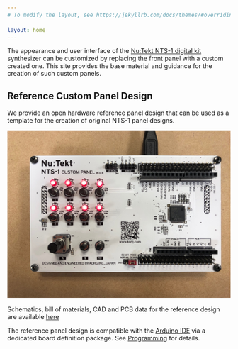 ```yaml
---
# To modify the layout, see https://jekyllrb.com/docs/themes/#overriding-theme-defaults

layout: home
---
```


The appearance and user interface of the [Nu:Tekt NTS-1 digital kit](https://www.korg.com/products/synthesizers/nts_1) synthesizer can be customized by replacing the front panel with a custom created one. This site provides the base material and guidance for the creation of such custom panels.

## Reference Custom Panel Design

We provide an open hardware reference panel design that can be used as a template for the creation of original NTS-1 panel designs. 

![Reference Custom Panel Design Rev.B](/assets/NTS-1_ref_cp_revb_front.jpg)

Schematics, bill of materials, CAD and PCB data for the reference design are available [here](https://github.com/korginc/NTS-1-customizations/tree/master/CustomPanel_RevB)

The reference panel design is compatible with the [Arduino IDE](https://www.arduino.cc/en/Main/Software) via a dedicated board definition package. See [Programming](doc/programming/) for details.



